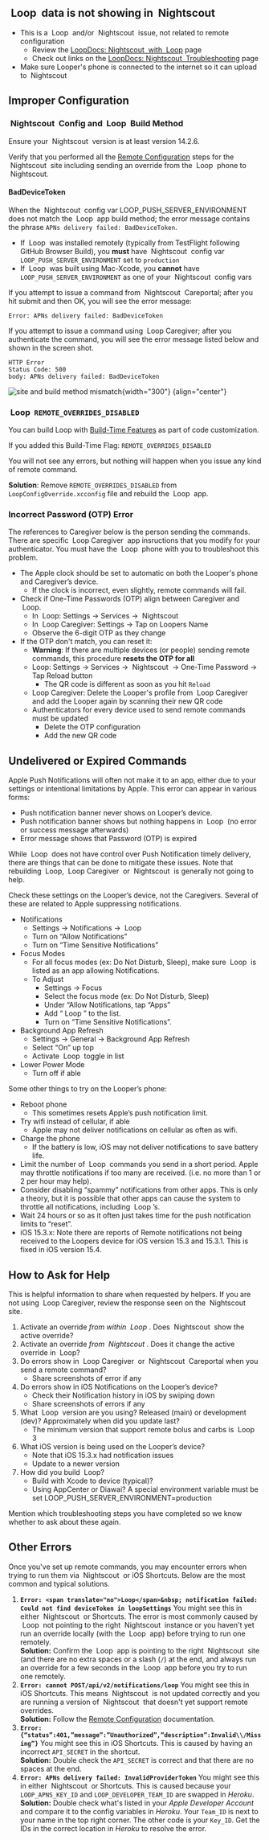 ## &nbsp;<span translate="no">Loop</span>&nbsp; data is not showing in &nbsp;<span translate="no">Nightscout</span>

* This is a &nbsp;<span translate="no">Loop</span>&nbsp; and/or &nbsp;<span translate="no">Nightscout</span>&nbsp; issue, not related to remote configuration
    * Review the [LoopDocs: <span translate="no">Nightscout</span>&nbsp; with &nbsp;<span translate="no">Loop</span>](update-user.md) page
    * Check out links on the [LoopDocs: <span translate="no">Nightscout</span>&nbsp; Troubleshooting](troubleshoot.md) page
* Make sure Looper's phone is connected to the internet so it can upload to &nbsp;<span translate="no">Nightscout</span>

## Improper Configuration

### &nbsp;<span translate="no">Nightscout</span>&nbsp; Config and &nbsp;<span translate="no">Loop</span>&nbsp; Build Method

Ensure your &nbsp;<span translate="no">Nightscout</span>&nbsp; version is at least version 14.2.6.

Verify that you performed all the [Remote Configuration](remote-config.md) steps for the &nbsp;<span translate="no">Nightscout</span>&nbsp; site including sending an override from the &nbsp;<span translate="no">Loop</span>&nbsp; phone to &nbsp;<span translate="no">Nightscout</span>.

#### BadDeviceToken

When the &nbsp;<span translate="no">Nightscout</span>&nbsp; config var LOOP_PUSH_SERVER_ENVIRONMENT does not match the &nbsp;<span translate="no">Loop</span>&nbsp; app build method; the error message contains the phrase `APNs delivery failed: BadDeviceToken`.

* If &nbsp;<span translate="no">Loop</span>&nbsp; was installed remotely (typically from TestFlight following GitHub Browser Build), you **must** have &nbsp;<span translate="no">Nightscout</span>&nbsp; config var `LOOP_PUSH_SERVER_ENVIRONMENT` set to `production`
* If &nbsp;<span translate="no">Loop</span>&nbsp; was built using Mac-Xcode, you **cannot** have `LOOP_PUSH_SERVER_ENVIRONMENT` as one of your &nbsp;<span translate="no">Nightscout</span>&nbsp; config vars

If you attempt to issue a command from &nbsp;<span translate="no">Nightscout</span>&nbsp; Careportal; after you hit submit and then OK, you will see the error message:

```
Error: APNs delivery failed: BadDeviceToken
```

If you attempt to issue a command using &nbsp;<span translate="no">Loop Caregiver</span>; after you authenticate the command, you will see the error message listed below and shown in the screen shot.

```
HTTP Error
Status Code: 500
body: APNs delivery failed: BadDeviceToken
```

![site and build method mismatch](img/site-build-mismatch.png){width="300"}
{align="center"}

### &nbsp;<span translate="no">Loop</span>&nbsp; `REMOTE_OVERRIDES_DISABLED`

You can build Loop with [Build-Time Features](../build/code-customization.md#build-time-features) as part of code customization.

If you added this Build-Time Flag: `REMOTE_OVERRIDES_DISABLED`

You will not see any errors, but nothing will happen when you issue any kind of remote command.

**Solution**: Remove  `REMOTE_OVERRIDES_DISABLED` from  `LoopConfigOverride.xcconfig` file and rebuild the &nbsp;<span translate="no">Loop</span>&nbsp; app.

### Incorrect Password (OTP) Error

The references to Caregiver below is the person sending the commands. There are specific &nbsp;<span translate="no">Loop Caregiver</span>&nbsp; app insructions that you modify for your authenticator. You must have the &nbsp;<span translate="no">Loop</span>&nbsp; phone with you to troubleshoot this problem.

* The Apple clock should be set to automatic on both the Looper's phone and Caregiver’s device.
    * If the clock is incorrect, even slightly, remote commands will fail.
* Check if One-Time Passwords (OTP) align between Caregiver and &nbsp;<span translate="no">Loop</span>.
    * In &nbsp;<span translate="no">Loop</span>: Settings -> Services -> &nbsp;<span translate="no">Nightscout</span>
    * In &nbsp;<span translate="no">Loop Caregiver</span>: Settings -> Tap on Loopers Name
    * Observe the 6-digit OTP as they change
* If the OTP don't match, you can reset it:
    * **Warning**: If there are multiple devices (or people) sending remote commands, this procedure **resets the OTP for all**
    * <span translate="no">Loop</span>: Settings -> Services -> &nbsp;<span translate="no">Nightscout</span>&nbsp; -> One-Time Password -> Tap Reload button
        * The QR code is different as soon as you hit `Reload`
    * <span translate="no">Loop Caregiver</span>: Delete the Looper's profile from &nbsp;<span translate="no">Loop Caregiver</span>&nbsp; and add the Looper again by scanning their new QR code
    * Authenticators for every device used to send remote commands must be updated
        * Delete the OTP configuration
        * Add the new QR code

## Undelivered or Expired Commands

Apple Push Notifications will often not make it to an app, either due to your settings or intentional limitations by Apple. This error can appear in various forms:

* Push notification banner never shows on Looper’s device.
* Push notification banner shows but nothing happens in &nbsp;<span translate="no">Loop</span>&nbsp; (no error or success message afterwards)
* Error message shows that Password (OTP) is expired

While &nbsp;<span translate="no">Loop</span>&nbsp; does not have control over Push Notification timely delivery, there are things that can be done to mitigate these issues. Note that rebuilding &nbsp;<span translate="no">Loop</span>, &nbsp;<span translate="no">Loop Caregiver</span>&nbsp; or &nbsp;<span translate="no">Nightscout</span>&nbsp; is generally not going to help.

Check these settings on the Looper’s device, not the Caregivers. Several of these are related to Apple suppressing notifications.

* Notifications
    * Settings -> Notifications -> &nbsp;<span translate="no">Loop</span>
    * Turn on “Allow Notifications”
    * Turn on “Time Sensitive Notifications”
* Focus Modes
    * For all focus modes (ex: Do Not Disturb, Sleep), make sure &nbsp;<span translate="no">Loop</span>&nbsp; is listed as an app allowing Notifications.
    * To Adjust
        * Settings -> Focus
        * Select the focus mode (ex: Do Not Disturb, Sleep)
        * Under “Allow Notifications, tap “Apps”
        * Add “&nbsp;<span translate="no">Loop</span>&nbsp;” to the list.               
        * Turn on “Time Sensitive Notifications”.
* Background App Refresh
    * Settings -> General -> Background App Refresh
    * Select “On” up top
    * Activate &nbsp;<span translate="no">Loop</span>&nbsp; toggle in list
* Lower Power Mode
    * Turn off if able

Some other things to try on the Looper’s phone:

* Reboot phone
    * This sometimes resets Apple’s push notification limit.
* Try wifi instead of cellular, if able
    * Apple may not deliver notifications on cellular as often as wifi.
* Charge the phone
    * If the battery is low, iOS may not deliver notifications to save battery life.
* Limit the number of &nbsp;<span translate="no">Loop</span>&nbsp; commands you send in a short period. Apple may throttle notifications if too many are received. (i.e. no more than 1 or 2 per hour may help).
* Consider disabling “spammy” notifications from other apps. This is only a theory, but it is possible that other apps can cause the system to throttle all notifications, including &nbsp;<span translate="no">Loop</span>&nbsp;’s.
* Wait 24 hours or so as it often just takes time for the push notification limits to “reset”.
* iOS 15.3.x: Note there are reports of Remote notifications not being received to the Loopers device for iOS version 15.3 and 15.3.1. This is fixed in iOS version 15.4.

## How to Ask for Help

This is helpful information to share when requested by helpers. If you are not using &nbsp;<span translate="no">Loop Caregiver</span>, review the response seen on the &nbsp;<span translate="no">Nightscout</span>&nbsp; site.

1. Activate an override _from within &nbsp;<span translate="no">Loop</span>&nbsp;_. Does &nbsp;<span translate="no">Nightscout</span>&nbsp; show the active override?
1. Activate an override _from &nbsp;<span translate="no">Nightscout</span>&nbsp;_. Does it change the active override in &nbsp;<span translate="no">Loop</span>?
1. Do errors show in &nbsp;<span translate="no">Loop Caregiver</span>&nbsp; or &nbsp;<span translate="no">Nightscout</span>&nbsp; Careportal when you send a remote command?
    * Share screenshots of error if any
1. Do errors show in iOS Notifications on the Looper’s device?
    * Check their Notification history in iOS by swiping down 
    * Share screenshots of errors if any
1. What &nbsp;<span translate="no">Loop</span>&nbsp; version are you using? Released (main) or development (dev)? Approximately when did you update last?
    * The minimum version that support remote bolus and carbs is &nbsp;<span translate="no">Loop</span>&nbsp; 3
1. What iOS version is being used on the Looper’s device?
    * Note that iOS 15.3.x had notification issues
    * Update to a newer version
1. How did you build &nbsp;<span translate="no">Loop</span>?
    * Build with Xcode to device (typical)?
    * Using AppCenter or Diawai? A special environment variable must be set LOOP_PUSH_SERVER_ENVIRONMENT=production

Mention which troubleshooting steps you have completed so we know whether to ask about these again.


## Other Errors

Once you've set up remote commands, you may encounter errors when trying to run them via &nbsp;<span translate="no">Nightscout</span>&nbsp; or iOS Shortcuts.  Below are the most common and typical solutions.

1. **`Error: <span translate="no">Loop</span>&nbsp; notification failed: Could not find deviceToken in loopSettings`** You might see this in either &nbsp;<span translate="no">Nightscout</span>&nbsp; or Shortcuts.  The error is most commonly caused by &nbsp;<span translate="no">Loop</span>&nbsp; not pointing to the right &nbsp;<span translate="no">Nightscout</span>&nbsp; instance or you haven't yet run an override locally (with the &nbsp;<span translate="no">Loop</span>&nbsp; app) before trying to run one remotely.  
    **Solution:** Confirm the &nbsp;<span translate="no">Loop</span>&nbsp; app is pointing to the right &nbsp;<span translate="no">Nightscout</span>&nbsp; site (and there are no extra spaces or a slash (`/`) at the end, and always run an override for a few seconds in the &nbsp;<span translate="no">Loop</span>&nbsp; app before you try to run one remotely.
2. **`Error: cannot POST/api/v2/notifications/loop`** You might see this in iOS Shortcuts.  This means &nbsp;<span translate="no">Nightscout</span>&nbsp; is not updated correctly and you are running a version of &nbsp;<span translate="no">Nightscout</span>&nbsp; that doesn't yet support remote overrides.   
   **Solution:** Follow the [Remote Configuration](remote-config.md) documentation.
3. **`Error: {“status”:401,”message”:”Unauthorized”,”description”:Invalid\\/Missing”}`** You might see this in iOS Shortcuts.  This is caused by having an incorrect `API_SECRET` in the shortcut.  
    **Solution:** Double check the `API_SECRET` is correct and that there are no spaces at the end.
4. **`Error: APNs delivery failed: InvalidProviderToken`** You might see this in either &nbsp;<span translate="no">Nightscout</span>&nbsp; or Shortcuts.  This is caused because your `LOOP_APNS_KEY_ID` and `LOOP_DEVELOPER_TEAM_ID` are swapped in *Heroku*.   
   **Solution:** Double check what's listed in your *Apple Developer Account* and compare it to the config variables in *Heroku*. Your `Team_ID` is next to your name in the top right corner.  The other code is your `Key_ID`. Get the IDs in the correct location in *Heroku* to resolve the error.
